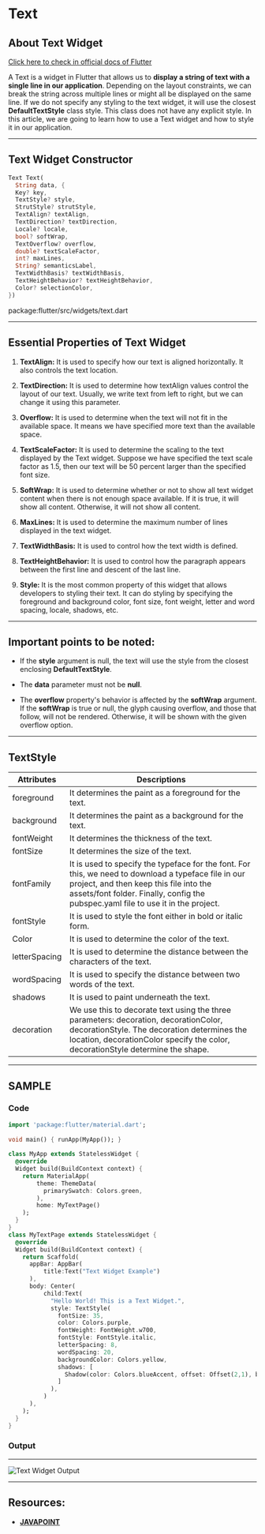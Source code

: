# Text

## **About Text Widget**

[Click here to check in official docs of Flutter](https://docs.flutter.dev/development/ui/widgets/text)

A Text is a widget in Flutter that allows us to **display a string of text with a single line in our application**. Depending on the layout constraints, we can break the string across multiple lines or might all be displayed on the same line. If we do not specify any styling to the text widget, it will use the closest **DefaultTextStyle** class style. This class does not have any explicit style. In this article, we are going to learn how to use a Text widget and how to style it in our application.

***

## **Text Widget Constructor**

```Dart
Text Text(
  String data, {
  Key? key,
  TextStyle? style,
  StrutStyle? strutStyle,
  TextAlign? textAlign,
  TextDirection? textDirection,
  Locale? locale,
  bool? softWrap,
  TextOverflow? overflow,
  double? textScaleFactor,
  int? maxLines,
  String? semanticsLabel,
  TextWidthBasis? textWidthBasis,
  TextHeightBehavior? textHeightBehavior,
  Color? selectionColor,
})
```

package:flutter/src/widgets/text.dart

***

## **Essential Properties of Text Widget**

1. **TextAlign:** It is used to specify how our text is aligned horizontally. It also controls the text location.

2. **TextDirection:** It is used to determine how textAlign values control the layout of our text. Usually, we write text from left to right, but we can change it using this parameter.

3. **Overflow:** It is used to determine when the text will not fit in the available space. It means we have specified more text than the available space.

4. **TextScaleFactor:** It is used to determine the scaling to the text displayed by the Text widget. Suppose we have specified the text scale factor as 1.5, then our text will be 50 percent larger than the specified font size.

5. **SoftWrap:** It is used to determine whether or not to show all text widget content when there is not enough space available. If it is true, it will show all content. Otherwise, it will not show all content.

6. **MaxLines:** It is used to determine the maximum number of lines displayed in the text widget.

7. **TextWidthBasis:** It is used to control how the text width is defined.

8. **TextHeightBehavior:** It is used to control how the paragraph appears between the first line and descent of the last line.

9. **Style:** It is the most common property of this widget that allows developers to styling their text. It can do styling by specifying the foreground and background color, font size, font weight, letter and word spacing, locale, shadows, etc.

***

## **Important points to be noted:**

* If the **style** argument is null, the text will use the style from the closest enclosing **DefaultTextStyle**.

* The **data** parameter must not be **null**.

* The **overflow** property's behavior is affected by the **softWrap** argument. If the **softWrap** is true or null, the glyph causing overflow, and those that follow, will not be rendered. Otherwise, it will be shown with the given overflow option.

***

## **TextStyle**

| Attributes | Descriptions |
| ---------- | ------------ |
| foreground | It determines the paint as a foreground for the text. |
| background | It determines the paint as a background for the text.
| fontWeight | It determines the thickness of the text.
| fontSize | It determines the size of the text.
| fontFamily | It is used to specify the typeface for the font. For this, we need to download a typeface file in our project, and then keep this file into the assets/font folder. Finally, config the pubspec.yaml file to use it in the project.
| fontStyle | It is used to style the font either in bold or italic form.
| Color | It is used to determine the color of the text.
| letterSpacing | It is used to determine the distance between the characters of the text.
| wordSpacing | It is used to specify the distance between two words of the text.
| shadows | It is used to paint underneath the text.
| decoration | We use this to decorate text using the three parameters: decoration, decorationColor, decorationStyle. The decoration determines the location, decorationColor specify the color, decorationStyle determine the shape.

***

## **SAMPLE**

### **Code**

```Dart
import 'package:flutter/material.dart';  
  
void main() { runApp(MyApp()); }  
  
class MyApp extends StatelessWidget {  
  @override  
  Widget build(BuildContext context) {  
    return MaterialApp(  
        theme: ThemeData(  
          primarySwatch: Colors.green,  
        ),  
        home: MyTextPage()  
    );  
  }  
}  
class MyTextPage extends StatelessWidget {  
  @override  
  Widget build(BuildContext context) {  
    return Scaffold(  
      appBar: AppBar(  
          title:Text("Text Widget Example")  
      ),  
      body: Center(  
          child:Text(  
            "Hello World! This is a Text Widget.",  
            style: TextStyle(  
              fontSize: 35,  
              color: Colors.purple,  
              fontWeight: FontWeight.w700,  
              fontStyle: FontStyle.italic,  
              letterSpacing: 8,  
              wordSpacing: 20,  
              backgroundColor: Colors.yellow,  
              shadows: [  
                Shadow(color: Colors.blueAccent, offset: Offset(2,1), blurRadius:10)  
              ]  
            ),  
          )  
      ),  
    );  
  }  
}  
```

### **Output**

***
![Text Widget Output](https://static.javatpoint.com/tutorial/flutter/images/flutter-text2.png)

***

## **Resources:**

* [**JAVAPOINT**](https://www.javatpoint.com/flutter-text)
